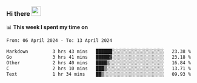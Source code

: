 ### Hi there <a href="https://www.gautamkrishnar.com/"><img src="https://media.giphy.com/media/hvRJCLFzcasrR4ia7z/giphy.gif" width="25px"></a>

📊 **This week I spent my time on**

<!--START_SECTION:waka-->

```txt
From: 06 April 2024 - To: 13 April 2024

Markdown         3 hrs 43 mins   ██████░░░░░░░░░░░░░░░░░░░   23.38 %
Go               3 hrs 41 mins   █████▓░░░░░░░░░░░░░░░░░░░   23.18 %
Other            2 hrs 40 mins   ████▒░░░░░░░░░░░░░░░░░░░░   16.84 %
C                2 hrs 10 mins   ███▒░░░░░░░░░░░░░░░░░░░░░   13.71 %
Text             1 hr 34 mins    ██▒░░░░░░░░░░░░░░░░░░░░░░   09.93 %
```

<!--END_SECTION:waka-->

